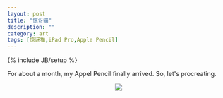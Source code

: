 ```yaml
---
layout: post
title: "惊讶猫"
description: ""
category: art
tags: [惊讶猫,iPad Pro,Apple Pencil]
---
```

{% include JB/setup %}


For about a month, my Appel Pencil finally arrived. So, let's procreating.


<div align="center">

<img src="http://7xisq4.com1.z0.glb.clouddn.com/surprising_cat.png" />

</div>